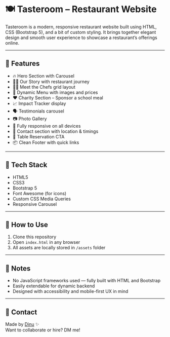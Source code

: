# 🍽️ Tasteroom – Restaurant Website

Tasteroom is a modern, responsive restaurant website built using HTML, CSS (Bootstrap 5), and a bit of custom styling. It brings together elegant design and smooth user experience to showcase a restaurant’s offerings online.

---

## 🌟 Features

- 🔥 Hero Section with Carousel
- 👨‍🍳 Our Story with restaurant journey
- 🧑‍🍳 Meet the Chefs grid layout
- 📝 Dynamic Menu with images and prices
- ❤️ Charity Section – Sponsor a school meal
- 📈 Impact Tracker display
- 🗣️ Testimonials carousel
- 📷 Photo Gallery
- 📱 Fully responsive on all devices
- 📍 Contact section with location & timings
- 📅 Table Reservation CTA
- 📦 Clean Footer with quick links

---

## 📸 Tech Stack

- HTML5
- CSS3
- Bootstrap 5
- Font Awesome (for icons)
- Custom CSS Media Queries
- Responsive Carousel

---

## 🚀 How to Use

1. Clone this repository
2. Open `index.html` in any browser
3. All assets are locally stored in `/assets` folder

---

## 📌 Notes

- No JavaScript frameworks used — fully built with HTML and Bootstrap
- Easily extendable for dynamic backend
- Designed with accessibility and mobile-first UX in mind

---

## 📧 Contact

Made by [Dinu](#) ✨  
Want to collaborate or hire? DM me!

